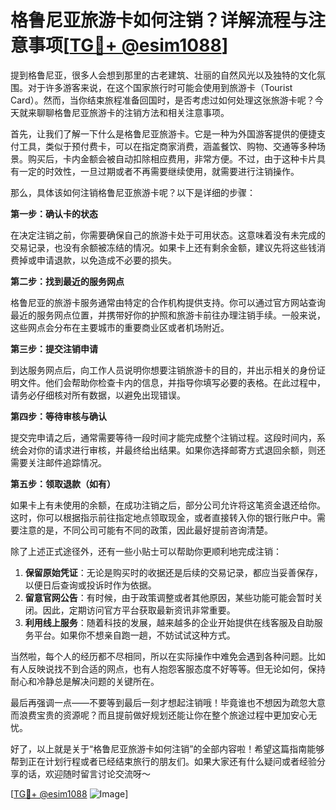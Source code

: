 # 格鲁尼亚旅游卡如何注销？详解流程与注意事项[[TG💪+ @esim1088](https://t.me/s/esim1088)]

提到格鲁尼亚，很多人会想到那里的古老建筑、壮丽的自然风光以及独特的文化氛围。对于许多游客来说，在这个国家旅行时可能会使用到旅游卡（Tourist Card）。然而，当你结束旅程准备回国时，是否考虑过如何处理这张旅游卡呢？今天就来聊聊格鲁尼亚旅游卡的注销方法和相关注意事项。

首先，让我们了解一下什么是格鲁尼亚旅游卡。它是一种为外国游客提供的便捷支付工具，类似于预付费卡，可以在指定商家消费，涵盖餐饮、购物、交通等多种场景。购买后，卡内金额会被自动扣除相应费用，非常方便。不过，由于这种卡片具有一定的时效性，一旦过期或者不再需要继续使用，就需要进行注销操作。

那么，具体该如何注销格鲁尼亚旅游卡呢？以下是详细的步骤：

**第一步：确认卡的状态**

在决定注销之前，你需要确保自己的旅游卡处于可用状态。这意味着没有未完成的交易记录，也没有余额被冻结的情况。如果卡上还有剩余金额，建议先将这些钱消费掉或申请退款，以免造成不必要的损失。

**第二步：找到最近的服务网点**

格鲁尼亚的旅游卡服务通常由特定的合作机构提供支持。你可以通过官方网站查询最近的服务网点位置，并携带好你的护照和旅游卡前往办理注销手续。一般来说，这些网点会分布在主要城市的重要商业区或者机场附近。

**第三步：提交注销申请**

到达服务网点后，向工作人员说明你想要注销旅游卡的目的，并出示相关的身份证明文件。他们会帮助你检查卡内的信息，并指导你填写必要的表格。在此过程中，请务必仔细核对所有数据，以避免出现错误。

**第四步：等待审核与确认**

提交完申请之后，通常需要等待一段时间才能完成整个注销过程。这段时间内，系统会对你的请求进行审核，并最终给出结果。如果你选择邮寄方式退回余额，则还需要关注邮件追踪情况。

**第五步：领取退款（如有）**

如果卡上有未使用的余额，在成功注销之后，部分公司允许将这笔资金退还给你。这时，你可以根据指示前往指定地点领取现金，或者直接转入你的银行账户中。需要注意的是，不同公司可能有不同的政策，因此最好提前咨询清楚。

除了上述正式途径外，还有一些小贴士可以帮助你更顺利地完成注销：

1. **保留原始凭证**：无论是购买时的收据还是后续的交易记录，都应当妥善保存，以便日后查询或投诉时作为依据。
2. **留意官网公告**：有时候，由于政策调整或者其他原因，某些功能可能会暂时关闭。因此，定期访问官方平台获取最新资讯非常重要。
3. **利用线上服务**：随着科技的发展，越来越多的企业开始提供在线客服及自助服务平台。如果你不想亲自跑一趟，不妨试试这种方式。

当然啦，每个人的经历都不尽相同，所以在实际操作中难免会遇到各种问题。比如有人反映说找不到合适的网点，也有人抱怨客服态度不好等等。但无论如何，保持耐心和冷静总是解决问题的关键所在。

最后再强调一点——不要等到最后一刻才想起注销哦！毕竟谁也不想因为疏忽大意而浪费宝贵的资源呢？而且提前做好规划还能让你在整个旅途过程中更加安心无忧。

好了，以上就是关于“格鲁尼亚旅游卡如何注销”的全部内容啦！希望这篇指南能够帮到正在计划行程或者已经结束旅行的朋友们。如果大家还有什么疑问或者经验分享的话，欢迎随时留言讨论交流呀～

[[TG💪+ @esim1088](https://t.me/s/esim1088) ![Image](https://i.postimg.cc/4NQfJmqS/Snipaste-2025-05-13-00-14-12.png)]